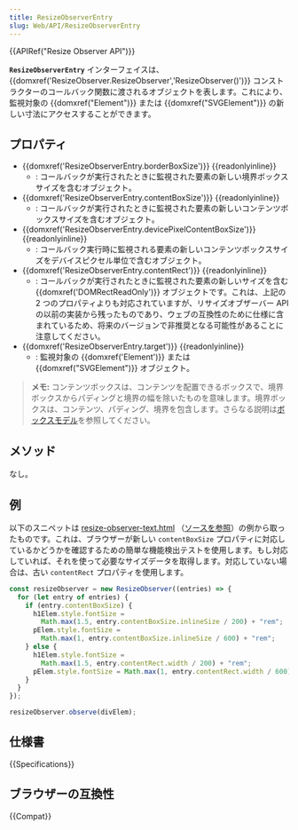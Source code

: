 ```yaml
---
title: ResizeObserverEntry
slug: Web/API/ResizeObserverEntry
---
```


{{APIRef("Resize Observer API")}}

**`ResizeObserverEntry`** インターフェイスは、 {{domxref('ResizeObserver.ResizeObserver','ResizeObserver()')}} コンストラクターのコールバック関数に渡されるオブジェクトを表します。これにより、監視対象の {{domxref("Element")}} または {{domxref("SVGElement")}} の新しい寸法にアクセスすることができます。

## プロパティ

- {{domxref('ResizeObserverEntry.borderBoxSize')}} {{readonlyinline}}
  - : コールバックが実行されたときに監視された要素の新しい境界ボックスサイズを含むオブジェクト。
- {{domxref('ResizeObserverEntry.contentBoxSize')}} {{readonlyinline}}
  - : コールバックが実行されたときに監視された要素の新しいコンテンツボックスサイズを含むオブジェクト。
- {{domxref('ResizeObserverEntry.devicePixelContentBoxSize')}} {{readonlyinline}}
  - : コールバック実行時に監視される要素の新しいコンテンツボックスサイズをデバイスピクセル単位で含むオブジェクト。
- {{domxref('ResizeObserverEntry.contentRect')}} {{readonlyinline}}
  - : コールバックが実行されたときに監視された要素の新しいサイズを含む {{domxref('DOMRectReadOnly')}} オブジェクトです。これは、上記の 2 つのプロパティよりも対応されていますが、リサイズオブザーバー API の以前の実装から残ったものであり、ウェブの互換性のために仕様に含まれているため、将来のバージョンで非推奨となる可能性があることに注意してください。
- {{domxref('ResizeObserverEntry.target')}} {{readonlyinline}}
  - : 監視対象の {{domxref('Element')}} または {{domxref("SVGElement")}} オブジェクト。

> **メモ:** コンテンツボックスは、コンテンツを配置できるボックスで、境界ボックスからパディングと境界の幅を除いたものを意味します。境界ボックスは、コンテンツ、パディング、境界を包含します。さらなる説明は[ボックスモデル](/ja/docs/Learn/CSS/Building_blocks/The_box_model)を参照してください。

## メソッド

なし。

## 例

以下のスニペットは [resize-observer-text.html](https://mdn.github.io/dom-examples/resize-observer/resize-observer-text.html) （[ソースを参照](https://github.com/mdn/dom-examples/blob/master/resize-observer/resize-observer-text.html)）の例から取ったものです。これは、ブラウザーが新しい `contentBoxSize` プロパティに対応しているかどうかを確認するための簡単な機能検出テストを使用します。もし対応していれば、それを使って必要なサイズデータを取得します。対応していない場合は、古い `contentRect` プロパティを使用します。

```js
const resizeObserver = new ResizeObserver((entries) => {
  for (let entry of entries) {
    if (entry.contentBoxSize) {
      h1Elem.style.fontSize =
        Math.max(1.5, entry.contentBoxSize.inlineSize / 200) + "rem";
      pElem.style.fontSize =
        Math.max(1, entry.contentBoxSize.inlineSize / 600) + "rem";
    } else {
      h1Elem.style.fontSize =
        Math.max(1.5, entry.contentRect.width / 200) + "rem";
      pElem.style.fontSize = Math.max(1, entry.contentRect.width / 600) + "rem";
    }
  }
});

resizeObserver.observe(divElem);
```

## 仕様書

{{Specifications}}

## ブラウザーの互換性

{{Compat}}
